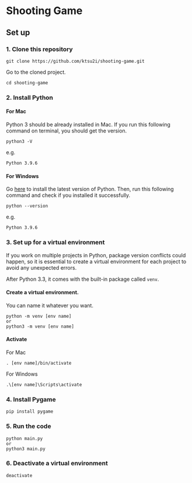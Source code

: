 # Shooting Game

## Set up

### 1. Clone this repository

```
git clone https://github.com/ktsu2i/shooting-game.git
```

Go to the cloned project.

```
cd shooting-game
```

### 2. Install Python

#### For Mac

Python 3 should be already installed in Mac.
If you run this following command on terminal, you should get the version.

```
python3 -V
```

e.g.
```
Python 3.9.6
```

#### For Windows

Go [here](https://www.python.org/) to install the latest version of Python.
Then, run this following command and check if you installed it successfully.

```
python --version
```

e.g.
```
Python 3.9.6
```

### 3. Set up for a virtual environment

If you work on multiple projects in Python, package version conflicts could happen, so it is essential to create a virtual environment for each project to avoid any unexpected errors.

After Python 3.3, it comes with the built-in package called `venv`.

#### Create a virtual environment. 

You can name it whatever you want.

```
python -m venv [env name]
or
python3 -m venv [env name]
```

#### Activate

For Mac

```
. [env name]/bin/activate
```

For Windows

```
.\[env name]\Scripts\activate
```

### 4. Install Pygame

```
pip install pygame
```

### 5. Run the code

```
python main.py
or
python3 main.py
```

### 6. Deactivate a virtual environment

```
deactivate
```
